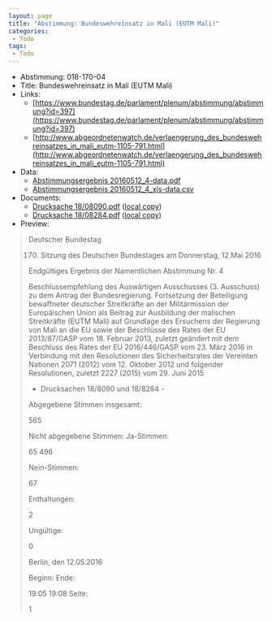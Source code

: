 ```yaml
---
layout: page
title: "Abstimmung: Bundeswehreinsatz in Mali (EUTM Mali)"
categories:
 - Todo
tags:
 - Todo
---
```


* Abstimmung: 018-170-04
* Title: Bundeswehreinsatz in Mali (EUTM Mali)
* Links: 
    * [https://www.bundestag.de/parlament/plenum/abstimmung/abstimmung?id=397](https://www.bundestag.de/parlament/plenum/abstimmung/abstimmung?id=397)
    * [http://www.abgeordnetenwatch.de/verlaengerung_des_bundeswehreinsatzes_in_mali_eutm-1105-791.html](http://www.abgeordnetenwatch.de/verlaengerung_des_bundeswehreinsatzes_in_mali_eutm-1105-791.html)
* Data: 
    * [Abstimmungsergebnis 20160512_4-data.pdf](/res/abstimmungsliste/20160512_4-data.pdf)
    * [Abstimmungsergebnis 20160512_4_xls-data.csv](/res/abstimmungsliste/analyses/20160512_4_xls-data.csv)
* Documents: 
    * [Drucksache 18/08090.pdf](http://dip21.bundestag.de/dip21/btd/18/080/1808090.pdf) ([local copy](/res/abstimmungsdaten/018-170-04/1808090.pdf))
    * [Drucksache 18/08284.pdf](http://dip21.bundestag.de/dip21/btd/18/082/1808284.pdf) ([local copy](/res/abstimmungsdaten/018-170-04/1808284.pdf))
* Preview: 
> Deutscher Bundestag
> 
> 170. Sitzung des Deutschen Bundestages
> am Donnerstag, 12.Mai 2016
> 
> Endgültiges Ergebnis der Namentlichen Abstimmung Nr. 4
> 
> Beschlussempfehlung des Auswärtigen Ausschusses (3. Ausschuss) zu dem Antrag der
> Bundesregierung.
> Fortsetzung der Beteiligung bewaffneter deutscher Streitkräfte an der Militärmission der
> Europäischen Union als Beitrag zur Ausbildung der malischen Streitkräfte (EUTM Mali)
> auf Grundlage des Ersuchens der Regierung von Mali an die EU sowie der Beschlüsse des
> Rates der EU 2013/87/GASP vom 18. Februar 2013, zuletzt geändert mit dem Beschluss des
> Rates der EU 2016/446/GASP vom 23. März 2016 in Verbindung mit den Resolutionen des
> Sicherheitsrates der Vereinten Nationen 2071 (2012) vom 12. Oktober 2012 und folgender
> Resolutionen, zuletzt 2227 (2015) vom 29. Juni 2015
> - Drucksachen 18/8090 und 18/8284 -
> 
> Abgegebene Stimmen insgesamt:
> 
> 565
> 
> Nicht abgegebene Stimmen:
> Ja-Stimmen:
> 
> 65
> 496
> 
> Nein-Stimmen:
> 
> 67
> 
> Enthaltungen:
> 
> 2
> 
> Ungültige:
> 
> 0
> 
> Berlin, den 12.05.2016
> 
> Beginn:
> Ende:
> 
> 19:05
> 19:08
> Seite:
> 
> 1
> 
> 
